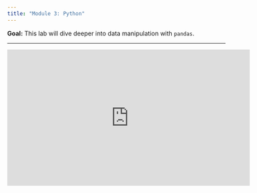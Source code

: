 ```yaml
---
title: "Module 3: Python"
---
```


**Goal:** This lab will dive deeper into data manipulation with `pandas`.

<!-- **Downloadable Resources:** <a href="/files/python_week2.pdf" target="_blank">Lecture Slides</a> -->

<hr/>

<iframe width="560" height="315" src="https://www.youtube.com/embed/AD2llcgTsBE" frameborder="0" allow="accelerometer; autoplay; clipboard-write; encrypted-media; gyroscope; picture-in-picture" allowfullscreen></iframe>
